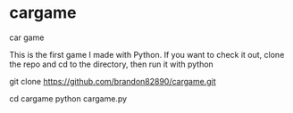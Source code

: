 # cargame
car game

This is the first game I made with Python.  If you want to check it out, clone the repo and cd to the directory, then run it with python

git clone https://github.com/brandon82890/cargame.git

cd cargame
python cargame.py
